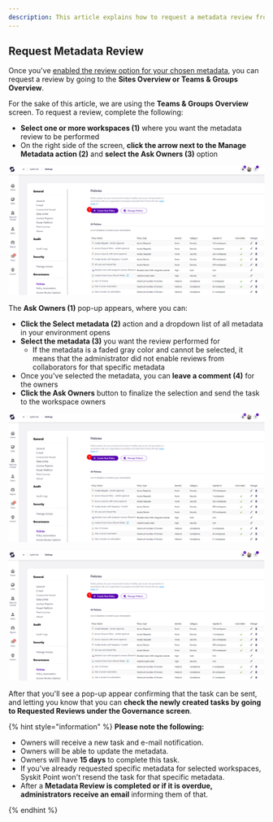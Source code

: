 ```yaml
---
description: This article explains how to request a metadata review from collaborators. 
---
```


## Request Metadata Review

Once you've [enabled the review option for your chosen metadata](manage-metadata-review.md), you can request a review by going to the **Sites Overview or Teams & Groups Overview**. 

For the sake of this article, we are using the **Teams & Groups Overview** screen. To request a review, complete the following:

* **Select one or more workspaces (1)** where you want the metadata review to be performed
* On the right side of the screen, **click the arrow next to the Manage Metadata action (2)** and **select the Ask Owners (3)** option

![Create New Policy](../../.gitbook/assets/create-access-request-new-policy.png)

The **Ask Owners (1)** pop-up appears, where you can:

* **Click the Select metadata (2)** action and a dropdown list of all metadata in your environment opens
* **Select the metadata (3)** you want the review performed for
   * If the metadata is a faded gray color and cannot be selected, it means that the administrator did not enable reviews from collaborators for that specific metadata
* Once you've selected the metadata, you can **leave a comment (4)** for the owners 
* **Click the Ask Owners** button to finalize the selection and send the task to the workspace owners

![Create New Policy](../../.gitbook/assets/create-access-request-new-policy.png)

![Create New Policy](../../.gitbook/assets/create-access-request-new-policy.png)

After that you'll see a pop-up appear confirming that the task can be sent, and letting you know that you can **check the newly created tasks by going to Requested Reviews under the Governance screen**.


{% hint style="information" %}
**Please note the following:**
* Owners will receive a new task and e-mail notification.
* Owners will be able to update the metadata.
* Owners will have **15 days** to complete this task.
* If you've already requested specific metadata for selected workspaces, Syskit Point won't resend the task for that specific metadata.
* After a **Metadata Review is completed or if it is overdue, administrators receive an email** informing them of that.

{% endhint %}
